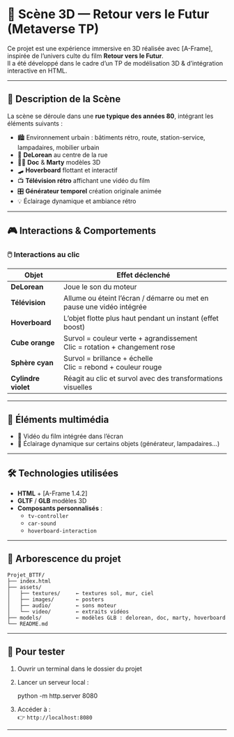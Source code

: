 # 🚀 Scène 3D — Retour vers le Futur (Metaverse TP)

Ce projet est une expérience immersive en 3D réalisée avec [A-Frame], inspirée de l’univers culte du film **Retour vers le Futur**.  
Il a été développé dans le cadre d’un TP de modélisation 3D & d’intégration interactive en HTML.

---

## 🧭 Description de la Scène

La scène se déroule dans une **rue typique des années 80**, intégrant les éléments suivants :

- 🏙️ Environnement urbain : bâtiments rétro, route, station-service, lampadaires, mobilier urbain
- 🚗 **DeLorean** au centre de la rue
- 🧑‍🔬 **Doc** & **Marty** modèles 3D
- 🛹 **Hoverboard** flottant et interactif
- 📺 **Télévision rétro** affichant une vidéo du film
- 🎛️ **Générateur temporel** création originale animée
- 💡 Éclairage dynamique et ambiance rétro

---

## 🎮 Interactions & Comportements

### 🖱️ Interactions au clic

| Objet              | Effet déclenché                                                              |
|--------------------|------------------------------------------------------------------------------|
| **DeLorean**       | Joue le son du moteur                                |
| **Télévision**     | Allume ou éteint l’écran / démarre ou met en pause une vidéo intégrée        |
| **Hoverboard**     | L’objet flotte plus haut pendant un instant (effet boost)                    |
| **Cube orange**    | Survol = couleur verte + agrandissement<br>Clic = rotation + changement rose |
| **Sphère cyan**    | Survol = brillance + échelle<br>Clic = rebond + couleur rouge                |
| **Cylindre violet**| Réagit au clic et survol avec des transformations visuelles                  |

---

## 📼 Éléments multimédia

- 🎥 Vidéo du film intégrée dans l’écran 
- 🎇 Éclairage dynamique sur certains objets (générateur, lampadaires…)

---

## 🛠️ Technologies utilisées

- **HTML** + [A-Frame 1.4.2]
- **GLTF** / **GLB** modèles 3D
- **Composants personnalisés** :
  - `tv-controller`
  - `car-sound`
  - `hoverboard-interaction`

---

## 📁 Arborescence du projet

```
Projet_BTTF/
├── index.html
├── assets/
│   ├── textures/     ← textures sol, mur, ciel
│   ├── images/       ← posters
│   ├── audio/        ← sons moteur
│   └── video/        ← extraits vidéos
├── models/           ← modèles GLB : delorean, doc, marty, hoverboard
└── README.md
```

---

## 🧪 Pour tester

1. Ouvrir un terminal dans le dossier du projet
2. Lancer un serveur local :

   python -m http.server 8080
   
3. Accéder à :  
   👉 `http://localhost:8080`

---

